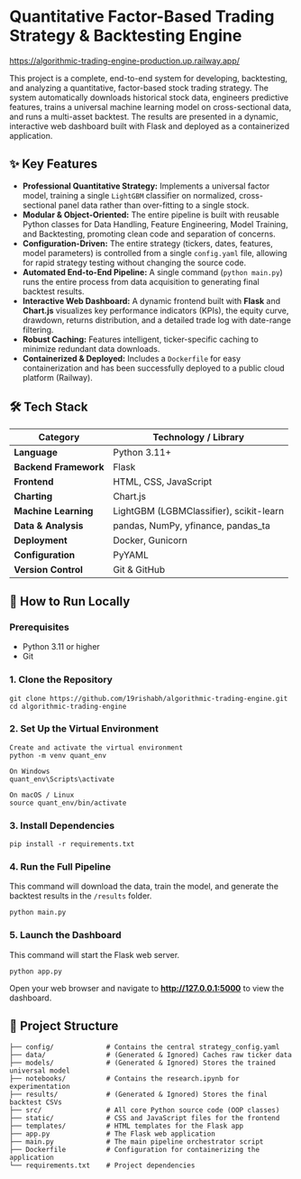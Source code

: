 # Quantitative Factor-Based Trading Strategy & Backtesting Engine
https://algorithmic-trading-engine-production.up.railway.app/

This project is a complete, end-to-end system for developing, backtesting, and analyzing a quantitative, factor-based stock trading strategy. The system automatically downloads historical stock data, engineers predictive features, trains a universal machine learning model on cross-sectional data, and runs a multi-asset backtest. The results are presented in a dynamic, interactive web dashboard built with Flask and deployed as a containerized application.

## ✨ Key Features

* **Professional Quantitative Strategy:** Implements a universal factor model, training a single `LightGBM` classifier on normalized, cross-sectional panel data rather than over-fitting to a single stock.
* **Modular & Object-Oriented:** The entire pipeline is built with reusable Python classes for Data Handling, Feature Engineering, Model Training, and Backtesting, promoting clean code and separation of concerns.
* **Configuration-Driven:** The entire strategy (tickers, dates, features, model parameters) is controlled from a single `config.yaml` file, allowing for rapid strategy testing without changing the source code.
* **Automated End-to-End Pipeline:** A single command (`python main.py`) runs the entire process from data acquisition to generating final backtest results.
* **Interactive Web Dashboard:** A dynamic frontend built with **Flask** and **Chart.js** visualizes key performance indicators (KPIs), the equity curve, drawdown, returns distribution, and a detailed trade log with date-range filtering.
* **Robust Caching:** Features intelligent, ticker-specific caching to minimize redundant data downloads.
* **Containerized & Deployed:** Includes a `Dockerfile` for easy containerization and has been successfully deployed to a public cloud platform (Railway).

## 🛠️ Tech Stack

| Category | Technology / Library |
| ----- | ----- |
| **Language** | Python 3.11+ |
| **Backend Framework** | Flask |
| **Frontend** | HTML, CSS, JavaScript |
| **Charting** | Chart.js |
| **Machine Learning** | LightGBM (LGBMClassifier), scikit-learn |
| **Data & Analysis** | pandas, NumPy, yfinance, pandas_ta |
| **Deployment** | Docker, Gunicorn |
| **Configuration** | PyYAML |
| **Version Control** | Git & GitHub |

## 🚀 How to Run Locally

### Prerequisites
* Python 3.11 or higher
* Git

### 1. Clone the Repository
```
git clone https://github.com/19rishabh/algorithmic-trading-engine.git
cd algorithmic-trading-engine
```

### 2. Set Up the Virtual Environment
```
Create and activate the virtual environment
python -m venv quant_env

On Windows
quant_env\Scripts\activate

On macOS / Linux
source quant_env/bin/activate
```

### 3. Install Dependencies
```
pip install -r requirements.txt
```

### 4. Run the Full Pipeline
This command will download the data, train the model, and generate the backtest results in the `/results` folder.
```
python main.py
```

### 5. Launch the Dashboard
This command will start the Flask web server.
```
python app.py
```

Open your web browser and navigate to **http://127.0.0.1:5000** to view the dashboard.

## 📂 Project Structure
```
├── config/             # Contains the central strategy_config.yaml
├── data/               # (Generated & Ignored) Caches raw ticker data
├── models/             # (Generated & Ignored) Stores the trained universal model
├── notebooks/          # Contains the research.ipynb for experimentation
├── results/            # (Generated & Ignored) Stores the final backtest CSVs
├── src/                # All core Python source code (OOP classes)
├── static/             # CSS and JavaScript files for the frontend
├── templates/          # HTML templates for the Flask app
├── app.py              # The Flask web application
├── main.py             # The main pipeline orchestrator script
├── Dockerfile          # Configuration for containerizing the application
└── requirements.txt    # Project dependencies
```
